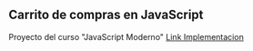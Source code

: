 ##  Carrito de compras en JavaScript

Proyecto del curso "JavaScript Moderno" 
[Link Implementacion](http://localhost/)
